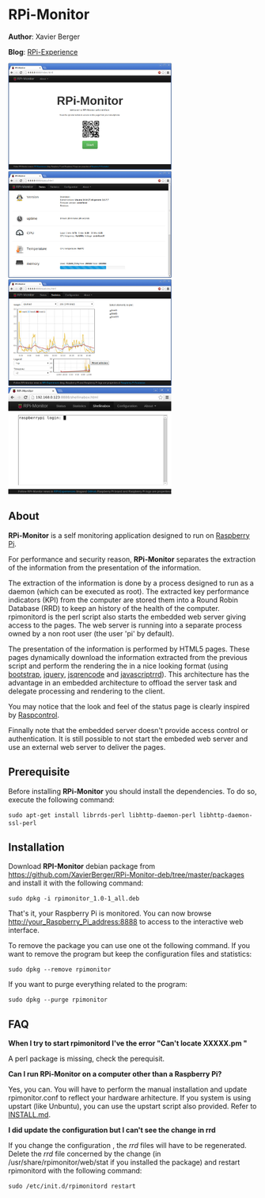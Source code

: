 # RPi-Monitor

**Author**: Xavier Berger

**Blog**: [RPi-Experience](http://rpi-experiences.blogspot.fr/)

![screenshot](index.png)
![screenshot](status.png)
![screenshot](statistics.png)
![screenshot](shellinabox.png)

## About

**RPi-Monitor** is a self monitoring application designed to run on [Raspberry Pi](http://raspberrypi.org).

For performance and security reason, **RPi-Monitor** separates the extraction of the information from the
presentation of the information.

The extraction of the information is done by a process designed to run as a daemon (which can be executed as root).
The extracted key performance indicators (KPI) from the computer are stored them into a Round Robin Database (RRD)
to keep an history of the health of the computer. rpimonitord is the perl script also starts the embedded web
server giving access to the pages. The web server is running into a separate process owned by a non root user
(the user 'pi' by default).

The presentation of the information is performed by HTML5 pages. These pages dynamically download the
information extracted from the previous script and perform the rendering the in a nice looking format
(using [bootstrap](http://twitter.github.io/bootstrap/), [jquery](http://jquery.com/),
[jsqrencode](https://code.google.com/p/jsqrencode/) and [javascriptrrd](http://javascriptrrd.sourceforge.net/)).
This architecture has the advantage in an embedded architecture to offload the server task and delegate
processing and rendering to the client.

You may notice that the look and feel of the status page is clearly inspired by
[Raspcontrol](https://github.com/Bioshox/Raspcontrol).

Finnally note that the embedded server doesn't provide access control or authentication. It is still possible
to not start the embeded web server and use an external web server to deliver the pages.

## Prerequisite

Before installing **RPi-Monitor** you should install the dependencies. To do so, execute the following command:

    sudo apt-get install librrds-perl libhttp-daemon-perl libhttp-daemon-ssl-perl

## Installation

Download **RPI-Monitor** debian package from <https://github.com/XavierBerger/RPi-Monitor-deb/tree/master/packages> and install it
with the following command:

    sudo dpkg -i rpimonitor_1.0-1_all.deb

That's it, your Raspberry Pi is monitored. You can now browse <http://your_Raspberry_Pi_address:8888> to
access to the interactive web interface.

To remove the package you can use one ot the following command.
If you want to remove the program but keep the configuration files and statistics:

    sudo dpkg --remove rpimonitor

If you want to purge everything related to the program:

    sudo dpkg --purge rpimonitor


## FAQ

**When I try to start rpimonitord I've the error "Can't locate XXXXX.pm "**

A perl package is missing, check the perequisit.

**Can I  run RPi-Monitor on a computer other than a Raspberry Pi?**

Yes, you can. You will have to perform the manual installation and update rpimonitor.conf to reflect 
your hardware arhitecture. If you system is using upstart (like Unbuntu), you can use the upstart 
script also provided. Refer to [INSTALL.md](https://github.com/XavierBerger/RPi-Monitor/blob/master/INSTALL.md).

**I did update the configuration but I can't see the change in rrd**

If you change the configuration , the _rrd_ files will have to be regenerated. 
Delete the _rrd_ file concerned by the change  (in /usr/share/rpimonitor/web/stat if you installed the package)
and restart rpimonitord with the following command:

    sudo /etc/init.d/rpimonitord restart

